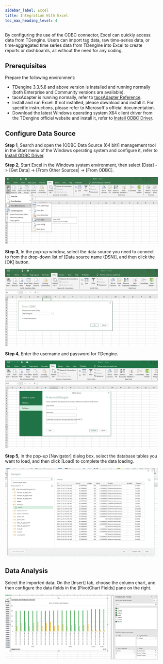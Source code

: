 ```yaml
---
sidebar_label: Excel
title: Integration With Excel
toc_max_heading_level: 4
---
```


 By configuring the use of the ODBC connector, Excel can quickly access data from TDengine. Users can import tag data, raw time-series data, or time-aggregated time series data from TDengine into Excel to create reports or dashboards, all without the need for any coding.

## Prerequisites

Prepare the following environment:

- TDengine 3.3.5.8 and above version is installed and running normally (both Enterprise and Community versions are available).
- taosAdapter is running normally, refer to [taosAdapter Reference](../../../tdengine-reference/components/taosadapter/).
- Install and run Excel. If not installed, please download and install it. For specific instructions, please refer to Microsoft's official documentation.
- Download the latest Windows operating system X64 client driver from the TDengine official website and install it, refer to [Install ODBC Driver](../../../tdengine-reference/client-libraries/odbc/#installation).

## Configure Data Source

**Step 1**, Search and open the [ODBC Data Source (64 bit)] management tool in the Start menu of the Windows operating system and configure it, refer to [Install ODBC Driver](../../../tdengine-reference/client-libraries/odbc/#installation).

**Step 2**, Start Excel in the Windows system environment, then select [Data] -> [Get Data] -> [From Other Sources] -> [From ODBC].

![](../../assets/excel-01.webp)

**Step 3**, In the pop-up window, select the data source you need to connect to from the drop-down list of [Data source name (DSN)], and then click the [OK] button.  

![](../../assets/excel-02.webp)

**Step 4**, Enter the username and password for TDengine.

![](../../assets/excel-03.webp)

**Step 5**, In the pop-up [Navigator] dialog box, select the database tables you want to load, and then click [Load] to complete the data loading.

![](../../assets/excel-04.webp)

## Data Analysis

Select the imported data. On the [Insert] tab, choose the column chart, and then configure the data fields in the [PivotChart Fields] pane on the right.

![](../../assets/excel-05.webp)
